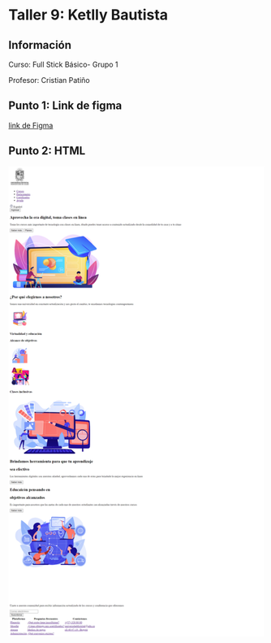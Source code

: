 <h1> Taller 9: Ketlly Bautista </h1>
<h2> Información</h2>
<p>Curso: Full Stick Básico- Grupo 1</p>
<p>Profesor: Cristian Patiño</p>
<h2>Punto 1: Link de figma</h2><a href= "https://www.figma.com/file/nvyiFbAgfriPSXDZ6jgt9A/Ket-Bautista--Figma-Excercise?type=design&t=8sVWG8pG1Yy27CML-6">link de Figma</a>
<h2> Punto 2: HTML</h2>
<img src="./Public/Images/html.png" atl="html">